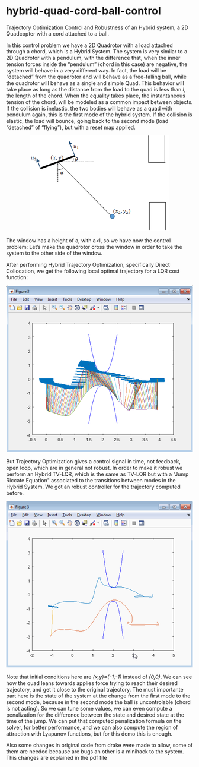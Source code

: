 # hybrid-quad-cord-ball-control
Trajectory Optimization Control and Robustness of an Hybrid system, a 2D Quadcopter with a cord attached to a ball.

In this control problem we have a 2D Quadrotor with a load attached through a chord, which is a Hybrid System. The system is very similar to a 2D Quadrotor with a pendulum, with the difference that, when the inner tension forces inside the “pendulum” (chord in this case) are negative, the system will behave in a very different way. In fact, the load will be “detached” from the quadrotor and will behave as a free-falling ball, while the quadrotor will behave as a single and simple Quad. This behavior will take place as long as the distance from the load to the quad is less than *l*, the length of the chord. When the equality takes place, the instantaneous tension of the chord, will be modeled as a common impact between objects. If the collision is inelastic, the two bodies will behave as a quad with pendulum again, this is the first mode of the hybrid system. If the collision is elastic, the load will bounce, going back to the second mode (load “detached” of “flying”), but with a reset map applied.


<p align="center">
<img src="graphics/HybrSystem.png">
</p>

The window has a height of a, with a<l, so we have now the control problem: Let’s make the quadrotor cross the window in order to take the system to the other side of the window.

After performing Hybrid Trajectory Optimization, specifically Direct Collocation, we get the following local optimal trajectory for a LQR cost function:

<p align="center">
<img src="graphics/orig.png">
</p>

But Trajectory Optimization gives a control signal in time, not feedback, open loop, which are in general not robust. In order to make it robust we perform an Hybrid TV-LQR, which is the same as TV-LQR but with a "Jump Riccate Equation" associated to the transitions between modes in the Hybrid System. We got an robust controller for the trajectory computed before.

<p align="center">
<img src="graphics/TVLQR2.gif">
</p>

Note that initial conditions here are *(x,y)=(-1,-1)* instead of *(0,0)*. We can see how the quad leans towards applies force trying to reach their desired trajectory, and get it close to the original trajectory. The must importante part here is the state of the system at the change from the first mode to the second mode, because in the second mode the ball is uncontrolable (chord is not acting). So we can tune some values, we can even compute a penalization for the difference between the state and desired state at the time of the jump. We can put that computed penalization formula on the solver, for better performance, and we can also compute the region of attraction with Lyapunov functions, but for this demo this is enough.

Also some changes in original code from drake were made to allow, some of them are needed because are bugs an other is a minihack to the system. This changes are explained in the pdf file
